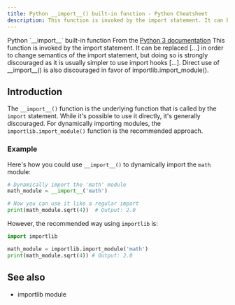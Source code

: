 ```yaml
---
title: Python __import__() built-in function - Python Cheatsheet
description: This function is invoked by the import statement. It can be replaced [...] in order to change semantics of the import statement, but doing so is strongly discouraged as it is usually simpler to use import hooks [...]. Direct use of __import__() is also discouraged in favor of importlib.import_module().
---
```


<base-title :title="frontmatter.title" :description="frontmatter.description">
Python `__import__` built-in function
</base-title>

<base-disclaimer>
  <base-disclaimer-title>
    From the <a target="_blank" href="https://docs.python.org/3/library/functions.html#import__">Python 3 documentation</a>
  </base-disclaimer-title>
  <base-disclaimer-content>
    This function is invoked by the import statement. It can be replaced [...] in order to change semantics of the import statement, but doing so is strongly discouraged as it is usually simpler to use import hooks [...]. Direct use of __import__() is also discouraged in favor of importlib.import_module().
  </base-disclaimer-content>
</base-disclaimer>

## Introduction

The `__import__()` function is the underlying function that is called by the `import` statement. While it's possible to use it directly, it's generally discouraged. For dynamically importing modules, the `importlib.import_module()` function is the recommended approach.

### Example

Here's how you could use `__import__()` to dynamically import the `math` module:

```python
# Dynamically import the 'math' module
math_module = __import__('math')

# Now you can use it like a regular import
print(math_module.sqrt(4))  # Output: 2.0
```

However, the recommended way using `importlib` is:

```python
import importlib

math_module = importlib.import_module('math')
print(math_module.sqrt(4)) # Output: 2.0
```

## See also

- <router-link to="/modules/importlib">importlib module</router-link>
